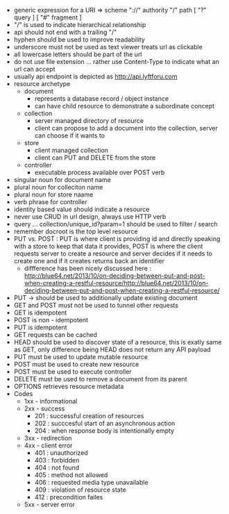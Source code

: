 



- generic expression for a URI => scheme "://" authority "/" path [ "?" query ] [ "#" fragment ]
- "/" is used to indicate hierarchical relationship 
- api should not end with a trailing "/"
- hyphen should be used to improve readability 
- underscore must not be used as text viewer treats url as clickable
- all lowercase letters should be part of the url 
- do not use file extension ... rather use Content-Type to indicate what an url can accept
- usually api endpoint is depicted as http://api.lyftforu.com 
- resource archetype 
	+ document
		- represents a database record / object instance 
		- can have child resource to demonstrate a subordinate concept 
	+ collection 
		- server managed directory of resource 
		- client can propose to add a document into the collection, server can choose if it wants to
	+ store
		- client managed collection
		- client can PUT and DELETE from the store
	+ controller  
		- executable process available over POST verb
- singular noun for document name 
- plural noun for colleciton name 
- plural noun for store naame 
- verb phrase for controller 
- identity based value should indicate a resource 
- never use CRUD in url design, always use HTTP verb
- query ... collection/unique_id?param=1 should be used to filter / search 
- remember docroot is the top level resource 
- PUT vs. POST : PUT is where client is providing id and directly speaking with a store to keep that data it provides, POST is where the client requests server to create a resource and server decides if it needs to create one and if it creates returns back an identifier
	- diffference has been nicely discussed here : http://blue64.net/2013/10/on-deciding-between-put-and-post-when-creating-a-restful-resource/http://blue64.net/2013/10/on-deciding-between-put-and-post-when-creating-a-restful-resource/
- PUT -> should be used to additionally update existing document 
- GET and POST must not be used to tunnel other requests 
- GET is idempotent 
- POST is non - idempotent 
- PUT is idempotent 
- GET requests can be cached 
- HEAD should be used to discover state of a resource, this is exatly same as GET, only difference being HEAD does not return any API payload 
- PUT must be used to update mutable resource 
- POST must be used to create new resource 
- POST must be used to execute controller 
- DELETE must be used to remove a document from its parent 
- OPTIONS retrieves resource metadata 
- Codes
	- 1xx - informational
	- 2xx - success
		- 201 : successful creation of resources 
		- 202 : succcesful start of an asynchronous action
		- 204 : when response body is intentionally empty 
	- 3xx - redirection 
	- 4xx - client error
		- 401 : unauthorized 
		- 403 : forbidden 
		- 404 : not found 
		- 405 : method not allowed 
		- 406 : requested media type unavailable
		- 409 : violation of resource state 
		- 412 : precondition failes 
	- 5xx - server error 



